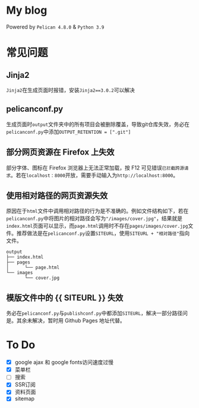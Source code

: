 # My blog

Powered by `Pelican 4.8.0` & `Python 3.9`

# 常见问题

## Jinja2

`Jinja2`在生成页面时报错，安装`Jinja2==3.0.2`可以解决

## pelicanconf.py

生成页面时`output`文件夹中的所有项目会被删除覆盖，导致git仓库失效，务必在`pelicanconf.py`中添加`OUTPUT_RETENTION = [".git"]`

## 部分网页资源在 Firefox 上失效

部分字体、图标在 Firefox 浏览器上无法正常加载，按 F12 可见错误`已拦截跨源请求`。若在`localhost：8000`开放，需要手动输入为`http://localhost:8000`。

## 使用相对路径的网页资源失效

原因在于`html`文件中调用相对路径的行为是不准确的。例如文件结构如下，若在`pelicanconf.py`中将图片的相对路径会写为`"/images/cover.jpg"`，结果就是`index.html`页面可以显示，而`page.html`调用时不存在`pages/images/cover.jpg`文件。推荐做法是在`pelicanconf.py`设置`SITEURL`，使用`SITEURL + "相对路径"`指向文件。

```
output
├── index.html
├── pages
│      └── page.html
└── images
       └── cover.jpg
```

## 模版文件中的 {{ SITEURL }} 失效

务必在`pelicanconf.py`与`publishconf.py`中都添加`SITEURL`，解决一部分路径问是。其余未解决，暂时用 Github Pages 地址代替。

# To Do

- [x] google ajax 和 google fonts访问速度过慢
- [x] 菜单栏
- [ ] 搜索
- [x] SSR订阅
- [x] 资料页面
- [x] sitemap